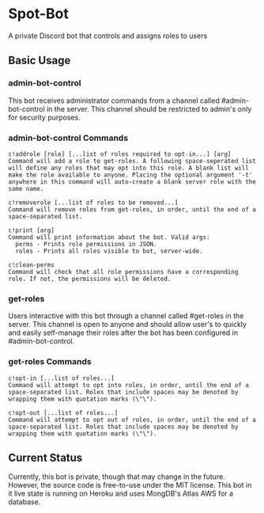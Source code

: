 # Spot-Bot
A private Discord bot that controls and assigns roles to users

## Basic Usage
### admin-bot-control

This bot receives administrator commands from a channel called \#admin-bot-control in the server. This channel should be restricted to admin's only for security purposes.

### admin-bot-control Commands
```
c!addrole [role] [...list of roles required to opt-in...] [arg]
Command will add a role to get-roles. A following space-seperated list will define any roles that may opt into this role. A blank list will make the role available to anyone. Placing the optional argument '-t' anywhere in this command will auto-create a blank server role with the same name.

c!removerole [...list of roles to be removed...]
Command will remove roles from get-roles, in order, until the end of a space-separated list.

c!print [arg]
Command will print information about the bot. Valid args:
  perms - Prints role permissions in JSON.
  roles - Prints all roles visible to bot, server-wide.

c!clean-perms
Command will check that all role permissions have a corresponding role. If not, the permissions will be deleted.
```

### get-roles

Users interactive with this bot through a channel called \#get-roles in the server. This channel is open to anyone and should allow user's to quickly and easily self-manage their roles after the bot has been configured in \#admin-bot-control.

### get-roles Commands
```
c!opt-in [...list of roles...]
Command will attempt to opt into roles, in order, until the end of a space-separated list. Roles that include spaces may be denoted by wrapping them with quotation marks (\"\").

c!opt-out [...list of roles...]
Command will attempt to opt out of roles, in order, until the end of a space-separated list. Roles that include spaces may be denoted by  wrapping them with quotation marks (\"\").
```

## Current Status

Currently, this bot is private, though that may change in the future. However, the source code is free-to-use under the MIT license.
This bot in it live state is running on Heroku and uses MongDB's Atlas AWS for a database.
